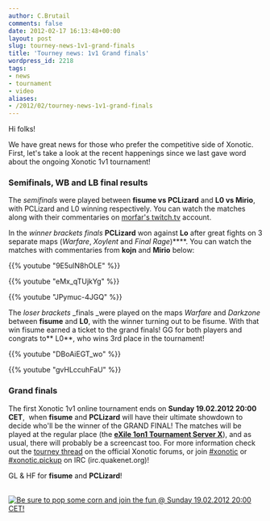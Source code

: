 ```yaml
---
author: C.Brutail
comments: false
date: 2012-02-17 16:13:48+00:00
layout: post
slug: tourney-news-1v1-grand-finals
title: 'Tourney news: 1v1 Grand finals'
wordpress_id: 2218
tags:
- news
- tournament
- video
aliases:
- /2012/02/tourney-news-1v1-grand-finals
---
```


Hi folks!

We have great news for those who prefer the competitive side of Xonotic. First, let's take a look at the recent happenings since we last gave word about the ongoing Xonotic 1v1 tournament!

### Semifinals, WB and LB final results

The _semifinals_ were played between **fisume vs PCLizard** and **L0 vs Mirio**, with PCLizard and L0 winning respectively. You can watch the matches along with their commentaries on [morfar's twitch.tv](http://en.twitch.tv/morfah/b/302150054) account.

In the _winner brackets finals_ **PCLizard** won against **Lo** after great fights on 3 separate maps (_Warfare_, _Xoylent_ and _Final Rage_)****. You can watch the matches with commentaries from **kojn** and **Mirio** below:

{{% youtube "9E5ulN8hOLE" %}}

{{% youtube "eMx_qTUjkYg" %}}

{{% youtube "JPymuc-4JGQ" %}}

The _loser brackets_ _finals _were played on the maps _Warfare_ and _Darkzone_ between **fisume** and **L0**, with the winner turning out to be fisume. With that win fisume earned a ticket to the grand finals! GG for both players and congrats to** L0**, who wins 3rd place in the tournament!

{{% youtube "DBoAiEGT_wo" %}}

{{% youtube "gvHLccuhFaU" %}}

### Grand finals

The first Xonotic 1v1 online tournament ends on **Sunday 19.02.2012 20:00 CET**,  when **fisume** and **PCLizard** will have their ultimate showdown to decide who'll be the winner of the GRAND FINAL! The matches will be played at the regular place (the **[eXile 1on1 Tournament Server X](http://dpmaster.deathmask.net/?game=xonotic&server=88.198.17.137:24446&sort=name)**), and as usual, there will probably be a screencast too. For more information check out the [tourney thread](http://forums.xonotic.org/showthread.php?tid=2177) on the official Xonotic forums, or join [#xonotic](irc://irc.quakenet.org/xonotic) or [#xonotic.pickup](irc://irc.quakenet.org/xonotic.pickup) on IRC (irc.quakenet.org)!

GL & HF for **fisume** and **PCLizard**!

 [![Be sure to pop some corn and join the fun @ Sunday 19.02.2012 20:00 CET!](/m/uploads/2012/02/grand_tourney-500x375.jpg)](/m/uploads/2012/02/grand_tourney.jpg)
